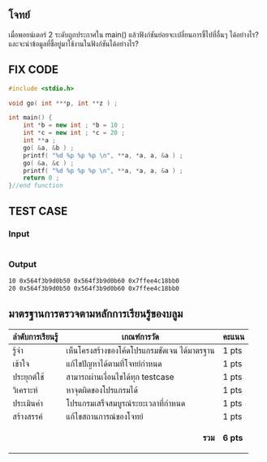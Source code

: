 ## โจทย์
เมื่อพอยน์เตอร์ 2 ระดับถูกประกาศใน main() แล้วฟังก์ชันย่อยจะเปลี่ยนการชี้ไปที่อื่นๆ ได้อย่างไร? และจะนำข้อมูลที่ชี้อยู่มาใช้งานในฟังก์ชันได้อย่างไร?

## FIX CODE
```c++
#include <stdio.h>

void go( int ***p, int **z ) ;

int main() {
    int *b = new int ; *b = 10 ;
    int *c = new int ; *c = 20 ;
    int **a ;
    go( &a, &b ) ;
    printf( "%d %p %p %p \n", **a, *a, a, &a ) ;
    go( &a, &c ) ;
    printf( "%d %p %p %p \n", **a, *a, a, &a ) ;
    return 0 ;
}//end function
```

## TEST CASE
### Input
```bash

```
### Output
```bash
10 0x564f3b9d0b50 0x564f3b9d0b60 0x7ffee4c18bb0
20 0x564f3b9d0b50 0x564f3b9d0b60 0x7ffee4c18bb0
```

## มาตรฐานการตรวจตามหลักการเรียนรู้ของบลูม
| ลำดับการเรียนรู้ | เกณฑ์การวัด | คะแนน |
| -------- | -------- | -------- |
| รู้จำ | เห็นโครงสร้างของโค้ดโปรแกรมชัดเจน ได้มาตรฐาน | 1 pts |
| เข้าใจ | แก้ไขปัญหาได้ตามที่โจทย์กำหนด | 1 pts |
| ประยุกต์ใช้ | สามารถผ่านเงื่อนไขได้ทุก testcase | 1 pts |
| วิเคราะห์ | หาจุดผิดของโปรแกรมได้ | 1 pts |
| ประเมินค่า | โปรแกรมเสร็จสมบูรณ์ระยะเวลาที่กำหนด | 1 pts |
| สร้างสรรค์ | แก้ไขสถานการณ์ของโจทย์ | 1 pts |
||<p style='text-align: right !important;'>**รวม**</p>|**6 pts**|
